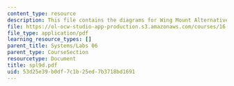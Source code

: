 ```yaml
---
content_type: resource
description: This file contains the diagrams for Wing Mount Alternatives.
file: https://ol-ocw-studio-app-production.s3.amazonaws.com/courses/16-01-unified-engineering-i-ii-iii-iv-fall-2005-spring-2006/53d25e39b0df7c1b25ed7b3718bd1691_spl9d.pdf
file_type: application/pdf
learning_resource_types: []
parent_title: Systems/Labs 06
parent_type: CourseSection
resourcetype: Document
title: spl9d.pdf
uid: 53d25e39-b0df-7c1b-25ed-7b3718bd1691
---
```

